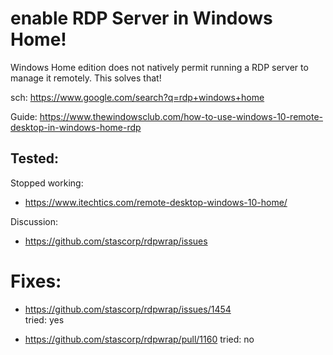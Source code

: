# enable RDP Server in Windows Home!
Windows Home edition does not natively permit running a RDP server to manage it remotely. This solves that!

sch: https://www.google.com/search?q=rdp+windows+home

Guide: https://www.thewindowsclub.com/how-to-use-windows-10-remote-desktop-in-windows-home-rdp

## Tested:
Stopped working:
- https://www.itechtics.com/remote-desktop-windows-10-home/


Discussion:
- https://github.com/stascorp/rdpwrap/issues


# Fixes:
- https://github.com/stascorp/rdpwrap/issues/1454  
tried: yes

- https://github.com/stascorp/rdpwrap/pull/1160
tried: no
